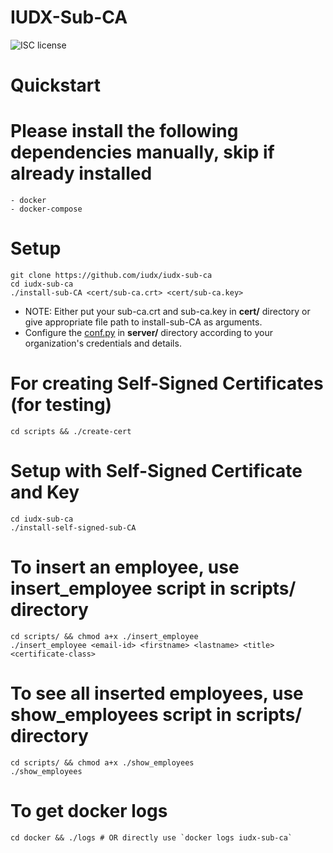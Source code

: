 # IUDX-Sub-CA

![ISC license](https://img.shields.io/badge/license-ISC-blue.svg)


Quickstart
========== 

# Please install the following dependencies manually, skip if already installed

	- docker
	- docker-compose
# Setup

    git clone https://github.com/iudx/iudx-sub-ca
	cd iudx-sub-ca
	./install-sub-CA <cert/sub-ca.crt> <cert/sub-ca.key>


- NOTE: Either put your sub-ca.crt and sub-ca.key in **cert/** directory or give appropriate file path to install-sub-CA as arguments. 
- Configure the [conf.py](https://github.com/iudx/iudx-sub-ca/blob/master/server/conf.py "conf.py") in **server/** directory according to your organization's credentials and details.

# For creating Self-Signed Certificates (for testing)
	
    cd scripts && ./create-cert

# Setup with Self-Signed Certificate and Key

    cd iudx-sub-ca
    ./install-self-signed-sub-CA

# To insert an employee, use insert_employee script in **scripts/** directory

    cd scripts/ && chmod a+x ./insert_employee
    ./insert_employee <email-id> <firstname> <lastname> <title> <certificate-class> 

# To see all inserted employees, use show_employees script in **scripts/** directory

    cd scripts/ && chmod a+x ./show_employees
    ./show_employees

# To get docker logs

    cd docker && ./logs # OR directly use `docker logs iudx-sub-ca`
